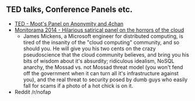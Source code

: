## TED talks, Conference Panels etc.

* [TED - Moot's Panel on Anonymity and 4chan]()
* [Monitorama 2014 - Hilarious satirical panel on the horrors of the cloud](http://vimeo.com/95066828)
  * James Mickens, a Microsoft engineer for distributed computing, is tired of the insanity of the "cloud computing" community, and so should you. He will give you his two cents on the crazy pseudoscience that the cloud community believes, and bring you his bits of wisdom about it's absurdity; ridiculous idealism, NoSQL anarchy, the Mossad vs. not Mossad threat model (you won't fend off the government when it can turn all it's infrastructure against you), and the real threat to security posed by dumb guys who easily fall for scams if a photo of a hot chick is on it.
* Reddit /r/nofap